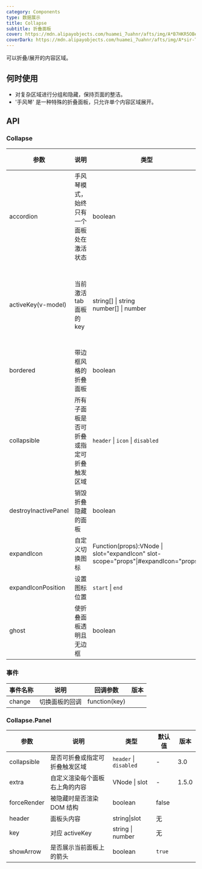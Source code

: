 ```yaml
---
category: Components
type: 数据展示
title: Collapse
subtitle: 折叠面板
cover: https://mdn.alipayobjects.com/huamei_7uahnr/afts/img/A*B7HKR5OBe8gAAAAAAAAAAAAADrJ8AQ/original
coverDark: https://mdn.alipayobjects.com/huamei_7uahnr/afts/img/A*sir-TK0HkWcAAAAAAAAAAAAADrJ8AQ/original
---
```


可以折叠/展开的内容区域。

## 何时使用

- 对复杂区域进行分组和隐藏，保持页面的整洁。
- '手风琴' 是一种特殊的折叠面板，只允许单个内容区域展开。

## API

### Collapse

| 参数 | 说明 | 类型 | 默认值 | 版本 |
| --- | --- | --- | --- | --- |
| accordion | 手风琴模式，始终只有一个面板处在激活状态 | boolean | `false` |  |
| activeKey(v-model) | 当前激活 tab 面板的 key | string\[] \| string <br> number\[] \| number | 默认无，[手风琴模式](#components-collapse-demo-accordion)下默认第一个元素 |  |
| bordered | 带边框风格的折叠面板 | boolean | `true` |  |
| collapsible | 所有子面板是否可折叠或指定可折叠触发区域 | `header` \| `icon` \| `disabled` | - | 4.0 |
| destroyInactivePanel | 销毁折叠隐藏的面板 | boolean | `false` |  |
| expandIcon | 自定义切换图标 | Function(props):VNode \| slot="expandIcon" slot-scope="props"\|#expandIcon="props" |  |  |
| expandIconPosition | 设置图标位置 | `start` \| `end` | - | 4.0 |
| ghost | 使折叠面板透明且无边框 | boolean | false | 3.0 |

### 事件

| 事件名称 | 说明           | 回调参数      | 版本 |
| -------- | -------------- | ------------- | ---- |
| change   | 切换面板的回调 | function(key) |      |

### Collapse.Panel

| 参数        | 说明                           | 类型                   | 默认值 | 版本  |
| ----------- | ------------------------------ | ---------------------- | ------ | ----- |
| collapsible | 是否可折叠或指定可折叠触发区域 | `header` \| `disabled` | -      | 3.0   |
| extra       | 自定义渲染每个面板右上角的内容 | VNode \| slot          | -      | 1.5.0 |
| forceRender | 被隐藏时是否渲染 DOM 结构      | boolean                | false  |       |
| header      | 面板头内容                     | string\|slot           | 无     |       |
| key         | 对应 activeKey                 | string \| number       | 无     |       |
| showArrow   | 是否展示当前面板上的箭头       | boolean                | `true` |       |
